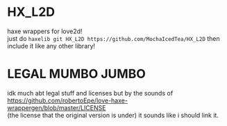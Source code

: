 # HX_L2D
haxe wrappers for love2d!  
just do `haxelib git HX_L2D https://github.com/MochaIcedTea/HX_L2D` then include it like any other library!  

# LEGAL MUMBO JUMBO  
idk much abt legal stuff and licenses but by the sounds of https://github.com/robertoEpe/love-haxe-wrappergen/blob/master/LICENSE  
(the license that the original version is under) it sounds like i should link it.  